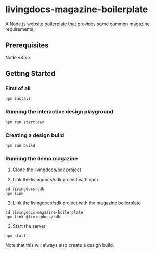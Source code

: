 # livingdocs-magazine-boilerplate
A Node.js website boilerplate that provides some common magazine requirements.

## Prerequisites
Node v8.x.x

## Getting Started

### First of all

```
npm install
```

### Running the interactive design playground
```
npm run start:dev
```

### Creating a design build
```
npm run build
```

### Running the demo magazine
1. Clone the [livingdocs/sdk](https://github.com/upfrontIO/livingdocs-sdk) project

2. Link the livingdocs/sdk project with npm
```
cd livingdocs-sdk
npm link
```

2. Link the livingdocs/sdk project with the magazine boilerplate
```
cd livingdocs-magazine-boilerplate
npm link @livingdocs/sdk
```

3. Start the server
```
npm start
```

Note that this will always also create a design build.
